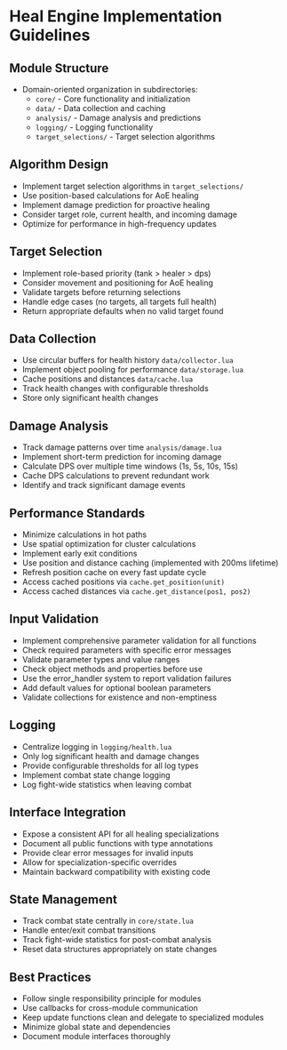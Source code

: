 # Heal Engine Implementation Guidelines

## Module Structure
- Domain-oriented organization in subdirectories:
  - `core/` - Core functionality and initialization
  - `data/` - Data collection and caching
  - `analysis/` - Damage analysis and predictions
  - `logging/` - Logging functionality
  - `target_selections/` - Target selection algorithms

## Algorithm Design
- Implement target selection algorithms in `target_selections/`
- Use position-based calculations for AoE healing
- Implement damage prediction for proactive healing
- Consider target role, current health, and incoming damage
- Optimize for performance in high-frequency updates

## Target Selection
- Implement role-based priority (tank > healer > dps)
- Consider movement and positioning for AoE healing
- Validate targets before returning selections
- Handle edge cases (no targets, all targets full health)
- Return appropriate defaults when no valid target found

## Data Collection
- Use circular buffers for health history `data/collector.lua`
- Implement object pooling for performance `data/storage.lua`
- Cache positions and distances `data/cache.lua`
- Track health changes with configurable thresholds
- Store only significant health changes

## Damage Analysis
- Track damage patterns over time `analysis/damage.lua`
- Implement short-term prediction for incoming damage
- Calculate DPS over multiple time windows (1s, 5s, 10s, 15s)
- Cache DPS calculations to prevent redundant work
- Identify and track significant damage events

## Performance Standards
- Minimize calculations in hot paths
- Use spatial optimization for cluster calculations
- Implement early exit conditions
- Use position and distance caching (implemented with 200ms lifetime)
- Refresh position cache on every fast update cycle
- Access cached positions via `cache.get_position(unit)`
- Access cached distances via `cache.get_distance(pos1, pos2)`

## Input Validation
- Implement comprehensive parameter validation for all functions
- Check required parameters with specific error messages
- Validate parameter types and value ranges
- Check object methods and properties before use
- Use the error_handler system to report validation failures
- Add default values for optional boolean parameters
- Validate collections for existence and non-emptiness

## Logging
- Centralize logging in `logging/health.lua`
- Only log significant health and damage changes
- Provide configurable thresholds for all log types
- Implement combat state change logging
- Log fight-wide statistics when leaving combat

## Interface Integration
- Expose a consistent API for all healing specializations
- Document all public functions with type annotations
- Provide clear error messages for invalid inputs
- Allow for specialization-specific overrides
- Maintain backward compatibility with existing code

## State Management
- Track combat state centrally in `core/state.lua`
- Handle enter/exit combat transitions
- Track fight-wide statistics for post-combat analysis
- Reset data structures appropriately on state changes

## Best Practices
- Follow single responsibility principle for modules
- Use callbacks for cross-module communication
- Keep update functions clean and delegate to specialized modules
- Minimize global state and dependencies
- Document module interfaces thoroughly